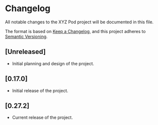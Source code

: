 # Changelog

All notable changes to the XYZ Pod project will be documented in this file.

The format is based on [Keep a Changelog](https://keepachangelog.com/en/1.0.0/),
and this project adheres to [Semantic Versioning](https://semver.org/spec/v2.0.0.html).

## [Unreleased]

- Initial planning and design of the project.

## [0.17.0]

- Initial release of the project.

## [0.27.2]

- Current release of the project.

